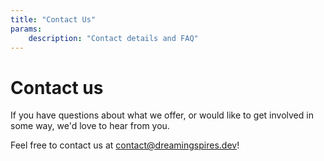 ```yaml
---
title: "Contact Us"
params:
    description: "Contact details and FAQ"
---
```

# Contact us

If you have questions about what we offer, or would like to get involved in some way, we'd love to hear from you.

Feel free to contact us at [contact@dreamingspires.dev](mailto:contact@dreamingspires.dev)!
